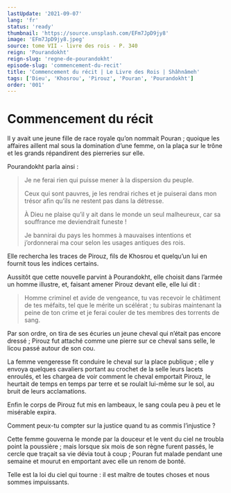 ```yaml
---
lastUpdate: '2021-09-07'
lang: 'fr'
status: 'ready'
thumbnail: 'https://source.unsplash.com/EFm7JpD9jy8'
image: 'EFm7JpD9jy8.jpeg'
source: tome VII - livre des rois - P. 340
reign: 'Pourandokht'
reign-slug: 'regne-de-pourandokht'
episode-slug: 'commencement-du-recit'
title: 'Commencement du récit | Le Livre des Rois | Shâhnâmeh'
tags: ['Dieu', 'Khosrou', 'Pirouz', 'Pouran', 'Pourandokht']
order: '001'
---
```


<!-- LTeX: language=fr -->

# Commencement du récit

Il y avait une jeune fille de race royale qu’on nommait Pouran ; quoique les affaires aillent mal sous la domination d’une femme, on la plaça sur le trône et les grands répandirent des pierreries sur elle.

Pourandokht parla ainsi :

> Je ne ferai rien qui puisse mener à la dispersion du peuple.
>
> Ceux qui sont pauvres, je les rendrai riches et je puiserai dans mon trésor afin qu’ils ne restent pas dans la détresse.
>
> À Dieu ne plaise qu’il y ait dans le monde un seul malheureux, car sa souffrance me deviendrait funeste !
>
> Je bannirai du pays les hommes à mauvaises intentions et j’ordonnerai ma cour selon les usages antiques des rois.

Elle rechercha les traces de Pirouz, fils de Khosrou et quelqu’un lui en fournit tous les indices certains.

Aussitôt que cette nouvelle parvint à Pourandokht, elle choisit dans l’armée un homme illustre, et, faisant amener Pirouz devant elle, elle lui dit :

> Homme criminel et avide de vengeance, tu vas recevoir le châtiment de tes méfaits, tel que le mérite un scélérat ; tu subiras maintenant la peine de ton crime et je ferai couler de tes membres des torrents de sang.

Par son ordre, on tira de ses écuries un jeune cheval qui n’était pas encore dressé ; Pirouz fut attaché comme une pierre sur ce cheval sans selle, le licou passé autour de son cou.

La femme vengeresse fit conduire le cheval sur la place publique ; elle y envoya quelques cavaliers portant au crochet de la selle leurs lacets enroulés, et les chargea de voir comment le cheval emportait Pirouz, le heurtait de temps en temps par terre et se roulait lui-même sur le sol, au bruit de leurs acclamations.

Enfin le corps de Pirouz fut mis en lambeaux, le sang coula peu à peu et le misérable expira.

Comment peux-tu compter sur la justice quand tu as commis l’injustice ?

Cette femme gouverna le monde par la douceur et le vent du ciel ne troubla point la poussière ; mais lorsque six mois de son règne furent passés, le cercle que traçait sa vie dévia tout à coup ; Pouran fut malade pendant une semaine et mourut en emportant avec elle un renom de bonté.

Telle est la loi du ciel qui tourne : il est maître de toutes choses et nous sommes impuissants.
